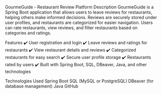 GourmeGuide - Restaurant Review Platform
Description
GourmeGuide is a Spring Boot application that allows users to leave reviews for restaurants, helping others make informed decisions. Reviews are securely stored under user profiles, and restaurants are categorized for easier navigation. Users can rate restaurants, view reviews, and filter restaurants based on categories and ratings.

Features
✔️ User registration and login
✔️ Leave reviews and ratings for restaurants
✔️ View restaurant details and reviews
✔️ Categorized restaurants for easy search
✔️ Secure user profile storage
✔️ Restaurants rated by users
✔️ Built with Spring Boot, SQL, DBeaver, Java, and other technologies

Technologies Used
Spring Boot
SQL (MySQL or PostgreSQL)
DBeaver (for database management)
Java
GitHub
